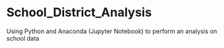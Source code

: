# School_District_Analysis
Using Python and Anaconda (Jupyter Notebook) to perform an analysis on school data
